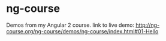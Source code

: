 # ng-course
Demos from my Angular 2 course.
link to live demo: http://ng-course.org/ng-course/demos/ng-course/index.html#01-Hello

